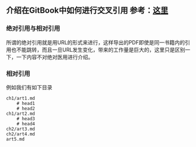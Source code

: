 ## 介绍在GitBook中如何进行交叉引用 参考：[这里](https://seadude.gitbooks.io/learn-gitbook/content/)

### 绝对引用与相对引用
所谓的绝对引用就是用URL的形式来进行，这样导出的PDF即使是同一书籍内的引用也不能跳转，而且一旦URL发生变化，带来的工作量是巨大的，这里只是区别一下，一下内容不对绝对医用进行介绍。

### 相对引用
例如我们有如下目录
``` 
ch1/art1.md
    # head1
    # head2
ch1/art2.md
    # head3
    # head4
ch2/art3.md
ch2/art4.md
art5.md
```